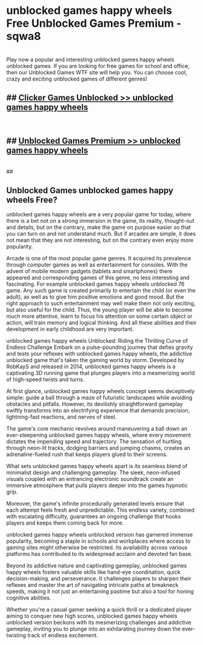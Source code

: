 # unblocked games happy wheels  Free Unblocked Games Premium - sqwa8 <br>
<br>
Play now a popular and interesting unblocked games happy wheels unblocked games. If you are looking for free games for school and office, then our Unblocked Games WTF site will help you. You can choose cool, crazy and exciting unblocked games of different genres!


## ##  [Clicker Games Unblocked >> unblocked games happy wheels](http://freeplayer.one?title=unblocked_games_happy_wheels&ref=UGames)
  <br>

##  ## [Unblocked Games Premium >> unblocked games happy wheels](http://freeplayer.one?title=unblocked_games_happy_wheels&ref=UGames)
  <br>
  ##



## Unblocked Games unblocked games happy wheels Free?

unblocked games happy wheels are a very popular game for today, where there is a bet not on a strong immersion in the game, its reality, thought-out and details, but on the contrary, make the game on purpose easier so that you can turn on and not understand much. But if arcades are simple, it does not mean that they are not interesting, but on the contrary even enjoy more popularity.

Arcade is one of the most popular game genres. It acquired its prevalence through computer games as well as entertainment for consoles. With the advent of mobile modern gadgets (tablets and smartphones) there appeared and corresponding games of this genre, no less interesting and fascinating. For example unblocked games happy wheels unblocked 76 game. Any such game is created primarily to entertain the child (or even the adult), as well as to give him positive emotions and good mood. But the right approach to such entertainment may well make them not only exciting, but also useful for the child. Thus, the young player will be able to become much more attentive, learn to focus his attention on some certain object or action, will train memory and logical thinking. And all these abilities and their development in early childhood are very important.

unblocked games happy wheels Unblocked: Riding the Thrilling Curve of Endless Challenge
Embark on a pulse-pounding journey that defies gravity and tests your reflexes with unblocked games happy wheels, the addictive unblocked game that's taken the gaming world by storm. Developed by RobKayS and released in 2014, unblocked games happy wheels is a captivating 3D running game that plunges players into a mesmerizing world of high-speed twists and turns.

At first glance, unblocked games happy wheels concept seems deceptively simple: guide a ball through a maze of futuristic landscapes while avoiding obstacles and pitfalls. However, its devilishly straightforward gameplay swiftly transforms into an electrifying experience that demands precision, lightning-fast reactions, and nerves of steel.

The game's core mechanic revolves around maneuvering a ball down an ever-steepening unblocked games happy wheels, where every movement dictates the impending speed and trajectory. The sensation of hurtling through neon-lit tracks, dodging barriers and jumping chasms, creates an adrenaline-fueled rush that keeps players glued to their screens.

What sets unblocked games happy wheels apart is its seamless blend of minimalist design and challenging gameplay. The sleek, neon-infused visuals coupled with an entrancing electronic soundtrack create an immersive atmosphere that pulls players deeper into the games hypnotic grip.

Moreover, the game's infinite procedurally generated levels ensure that each attempt feels fresh and unpredictable. This endless variety, combined with escalating difficulty, guarantees an ongoing challenge that hooks players and keeps them coming back for more.

unblocked games happy wheels unblocked version has garnered immense popularity, becoming a staple in schools and workplaces where access to gaming sites might otherwise be restricted. Its availability across various platforms has contributed to its widespread acclaim and devoted fan base.

Beyond its addictive nature and captivating gameplay, unblocked games happy wheels fosters valuable skills like hand-eye coordination, quick decision-making, and perseverance. It challenges players to sharpen their reflexes and master the art of navigating intricate paths at breakneck speeds, making it not just an entertaining pastime but also a tool for honing cognitive abilities.

Whether you're a casual gamer seeking a quick thrill or a dedicated player aiming to conquer new high scores, unblocked games happy wheels unblocked version beckons with its mesmerizing challenges and addictive gameplay, inviting you to plunge into an exhilarating journey down the ever-twisting track of endless excitement.